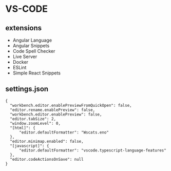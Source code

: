 # VS-CODE
## extensions
- Angular Language
- Angular Snippets
- Code Spell Checker
- Live Server
- Docker
- ESLint
- Simple React Snippets

## settings.json
```
{
  "workbench.editor.enablePreviewFromQuickOpen": false,
  "editor.rename.enablePreview": false,
  "workbench.editor.enablePreview": false,
  "editor.tabSize": 2,
  "window.zoomLevel": 0,
  "[html]": {
      "editor.defaultFormatter": "Wscats.eno"
  },
  "editor.minimap.enabled": false,
  "[javascript]": {
      "editor.defaultFormatter": "vscode.typescript-language-features"
  },
  "editor.codeActionsOnSave": null
}
```



